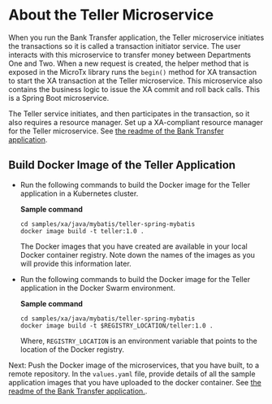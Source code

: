 # About the Teller Microservice

When you run the Bank Transfer application, the Teller microservice initiates the transactions so it is called a transaction initiator service. The user interacts with this microservice to transfer money between Departments One and Two. When a new request is created, the helper method that is exposed in the MicroTx library runs the `begin()` method for XA transaction to start the XA transaction at the Teller microservice. This microservice also contains the business logic to issue the XA commit and roll back calls. This is a Spring Boot microservice.

The Teller service initiates, and then participates in the transaction, so it also requires a resource manager. Set up a XA-compliant resource manager for the Teller microservice. See [the readme of the Bank Transfer application](../../../readme.md).

## Build Docker Image of the Teller Application

*  Run the following commands to build the Docker image for the Teller application in a Kubernetes cluster.

    **Sample command**

    ```
    cd samples/xa/java/mybatis/teller-spring-mybatis
    docker image build -t teller:1.0 .
    ```
    The Docker images that you have created are available in your local Docker container registry. Note down the names of the images as you will provide this information later.

*   Run the following commands to build the Docker image for the Teller application in the Docker Swarm environment.
    
    **Sample command**
    ```
    cd samples/xa/java/mybatis/teller-spring-mybatis
    docker image build -t $REGISTRY_LOCATION/teller:1.0 .
    ```

    Where, `REGISTRY_LOCATION` is an environment variable that points to the location of the Docker registry.

Next: Push the Docker image of the microservices, that you have built, to a remote repository. In the `values.yaml` file, provide details of all the sample application images that you have uploaded to the docker container. See [the readme of the Bank Transfer application.](../../readme.md).
